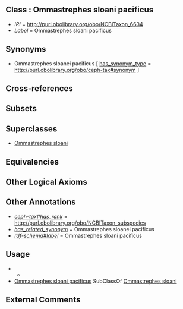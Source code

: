 
## Class : Ommastrephes sloani pacificus

 * *IRI* = http://purl.obolibrary.org/obo/NCBITaxon_6634
 * *Label* = Ommastrephes sloani pacificus

## Synonyms

 * Ommastrephes sloanei pacificus [ [has_synonym_type](../../pe/oboInOwl#hasSynonymType.md) = http://purl.obolibrary.org/obo/ceph-tax#synonym ]

## Cross-references


## Subsets


## Superclasses

 * [Ommastrephes sloani](../../NCBITaxon/33/NCBITaxon_6633.md)

## Equivalencies


## Other Logical Axioms


## Other Annotations

 * *[ceph-tax#has_rank](../../ceph-tax#has/nk/ceph-tax#has_rank.md)* = http://purl.obolibrary.org/obo/NCBITaxon_subspecies
 * *[has_related_synonym](../../ym/oboInOwl#hasRelatedSynonym.md)* = Ommastrephes sloanei pacificus
 * *[rdf-schema#label](../../el/rdf-schema#label.md)* = Ommastrephes sloani pacificus

## Usage

 * -
 * [Ommastrephes sloani pacificus](../../NCBITaxon/34/NCBITaxon_6634.md) SubClassOf [Ommastrephes sloani](../../NCBITaxon/33/NCBITaxon_6633.md)

## External Comments

